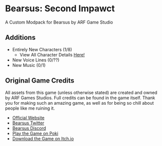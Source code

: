 
# Bearsus: Second Impawct
 A Custom Modpack for Bearsus by ARF Game Studio

## Additions
- Entirely New Characters (1/8)
  - View All Character Details [Here!](ChangeLog.md)
- New Voice Lines (0/??)
- New Music (0/1)

## Original Game Credits
All assets from this game (unless otherwise stated) are created and owned by ARF Games Studios. Full credits can be found in the game itself. Thank you for making such an amazing game, as well as for being so chill about people like me ruining it.

- [Official Website](http://www.arfgamestudio.com/)
- [Bearsus Twitter](https://twitter.com/BearsusGame)
- [Bearsus Discord](https://bearsus.com/discord/)
- [Play the Game on Poki](https://poki.com/en/g/bearsus)
- [Download the Game on Itch.io](https://arfgames.itch.io/bearsus)
